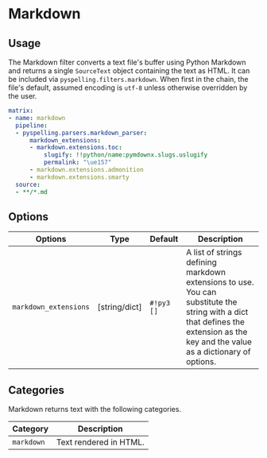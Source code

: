 # Markdown

## Usage

The Markdown filter converts a text file's buffer using Python Markdown and returns a single `SourceText` object
containing the text as HTML. It can be included via `pyspelling.filters.markdown`. When first in the chain, the file's
default, assumed encoding is `utf-8` unless otherwise overridden by the user.

```yaml
matrix:
- name: markdown
  pipeline:
  - pyspelling.parsers.markdown_parser:
      markdown_extensions:
      - markdown.extensions.toc:
          slugify: !!python/name:pymdownx.slugs.uslugify
          permalink: "\ue157"
      - markdown.extensions.admonition
      - markdown.extensions.smarty
  source:
  - **/*.md
```

## Options

Options               | Type          | Default    | Description
--------------------- | ------------- | ---------- | -----------
`markdown_extensions` | [string/dict] | `#!py3 []` | A list of strings defining markdown extensions to use. You can substitute the string with a dict that defines the extension as the key and the value as a dictionary of options.

## Categories

Markdown returns text with the following categories.

Category   | Description
---------- | -----------
`markdown` | Text rendered in HTML.
